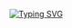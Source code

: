 [![Typing SVG](https://readme-typing-svg.demolab.com?font=Fira+Code&weight=500&pause=1000&vCenter=true&width=435&lines=Welcome+to+Theavuth+Github)](https://git.io/typing-svg)

<!-- - 👋 Hi, I’m Theavuth Nhel, a Software Engineer (Back-End) at Nham24 (Go24). -->
<!-- - 🌱 I’m currently learning DevOps, performance improvement. -->
<!-- - 💞️ I’m looking to collaborate as a Senior Software Engineer (Back-End).-->
<!-- - 📫 How to reach me: theavuth.nhel.kh@gmail.com or https://www.linkedin.com/in/mrtheavuth/ -->

<!--
![Anurag's GitHub stats](https://github-readme-stats.vercel.app/api?username=theavuthnhel&count_private=true&show_icons=true)
<br>
![Top Langs](https://github-readme-stats.vercel.app/api/top-langs/?username=theavuthnhel&layout=compact)


**theavuth9/theavuth9** is a ✨ _special_ ✨ repository because its `README.md` (this file) appears on your GitHub profile.

Here are some ideas to get you started:

- 🔭 I’m currently working on ...
- 🌱 I’m currently learning ...
- 👯 I’m looking to collaborate on ...
- 🤔 I’m looking for help with ...
- 💬 Ask me about ...
- 📫 How to reach me: ...
- 😄 Pronouns: ...
- ⚡ Fun fact: ...
-->
